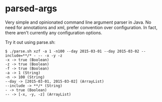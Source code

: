# parsed-args

Very simple and opinionated command line argument parser in Java.
No need for annotations and xml, prefer convention over configuration.
In fact, there aren't currently any configuration options.

Try it out using parse.sh:

    $ ./parse.sh xzf -a 1 -n100 --day 2015-03-01 --day 2015-03-02 --include=**/* - -- -x -y -z
    -x -> true (Boolean)
    -z -> true (Boolean)
    -f -> true (Boolean)
    -a -> 1 (String)
    -n -> 100 (String)
    --day -> [2015-03-01, 2015-03-02] (ArrayList)
    --include -> **/* (String)
    - -> true (Boolean)
    -- -> [-x, -y, -z] (ArrayList)
